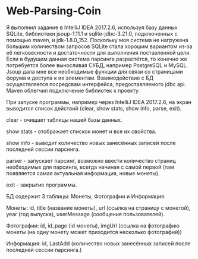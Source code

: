 # Web-Parsing-Coin

Я выполнил задание в IntelliJ IDEA 2017.2.6, используя базу данных SQLite, библиотеки jsoup-1.11.1 и sqlite-jdbc-3.21.0, подключенных с помощью maven, и jdk-1.8.0_152. Поскольку моя система не нагружена большим количеством запросов SQLite стала хорошим вариантом из-за её легковесности и достаточности для выполнения поставленной цели. Если в будущем данная система парсинга разрастётся, то конечно же потребуется более выносливая СУБД, например PostgreSQL и MySQL. Jsoup дала мне все необходимые функции для связи со страницами форума и доступа к их элементам. Взаимодействие с БД осуществляется посредсвам интерфейса, предоставляемого jdbc api. Maven облегчил подключение библиотек к проекту.
 
При запуске программы, например через IntelliJ IDEA 2017.2.6, на экран выводится список действий (clear, show stats, show info, parse, exit).
 
clear - очищает таблицы нашей базы данных.
 
show stats - отображает спискок монет и все их свойства.
 
show info - выводит количество новых занесённых записей после последней сессии парсинга.
 
parser - запускает парсинг, возможно ввести количество страниц необходимых для парсинга, всегда начиная с самой первой
                                                          (там появляется самая актуальная информация, новые монеты).
 
exit - закрытие программы.
 
БД содержит 3 таблицы: Монеты, Фотографии и Информация.
 
Монеты: id, title (название монеты), url (ссылка на страницу с монетой), year (год выпуска), userMessage (сообщения пользователей).
                                                    
Фотографии: id, id_page (id монеты), imgUrl (ссылка на фотографию монеты (на одну монету может приходится несколько фотографий))

Информация: id, LastAdd (количество новых занесённых записей после последней сессии парсинга.)
